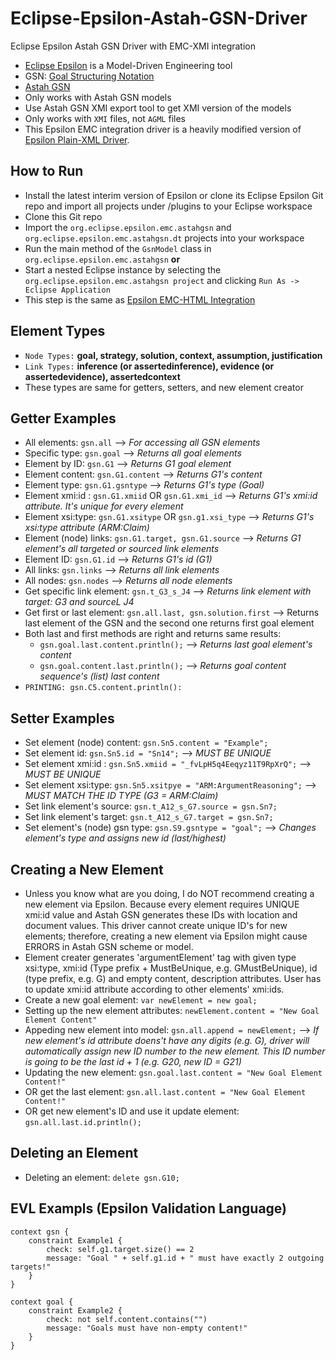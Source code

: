 # Eclipse-Epsilon-Astah-GSN-Driver
Eclipse Epsilon Astah GSN Driver with EMC-XMI integration

* [Eclipse Epsilon](https://www.eclipse.org/epsilon/) is a Model-Driven Engineering tool
* GSN: [Goal Structuring Notation](https://modeling-languages.com/goal-structuring-notation-introduction/)
* [Astah GSN](https://astah.net/products/astah-gsn/)
* Only works with Astah GSN models
* Use Astah GSN XMI export tool to get XMI version of the models
* Only works with `XMI` files, not `AGML` files
* This Epsilon EMC integration driver is a heavily modified version of [Epsilon Plain-XML Driver](https://www.eclipse.org/epsilon/doc/articles/plain-xml/).

## How to Run
* Install the latest interim version of Epsilon or clone its Eclipse Epsilon Git repo and import all projects under /plugins to your Eclipse workspace
* Clone this Git repo
* Import the `org.eclipse.epsilon.emc.astahgsn` and `org.eclipse.epsilon.emc.astahgsn.dt` projects into your workspace
* Run the main method of the `GsnModel` class in `org.eclipse.epsilon.emc.astahgsn` **or**
* Start a nested Eclipse instance by selecting the `org.eclipse.epsilon.emc.astahgsn project` and clicking `Run As -> Eclipse Application`
* This step is the same as [Epsilon EMC-HTML Integration](https://github.com/epsilonlabs/emc-html)

## Element Types

* `Node Types:` **goal, strategy, solution, context, assumption, justification**
* `Link Types:` **inference (or assertedinference), evidence (or assertedevidence), assertedcontext**
* These types are same for getters, setters, and new element creator

## Getter Examples

* All elements: `gsn.all` --> *For accessing all GSN elements*
* Specific type: `gsn.goal` --> *Returns all goal elements*
* Element by ID: `gsn.G1` --> *Returns G1 goal element*
* Element content: `gsn.G1.content` --> *Returns G1's content*
* Element type: `gsn.G1.gsntype` --> *Returns G1's type (Goal)*
* Element xmi:id : `gsn.G1.xmiid` OR `gsn.G1.xmi_id` --> *Returns G1's xmi:id attribute. It's unique for every element*
* Element xsi:type: `gsn.G1.xsitype` OR `gsn.g1.xsi_type` --> *Returns G1's xsi:type attribute (ARM:Claim)*
* Element (node) links: `gsn.G1.target, gsn.G1.source` --> *Returns G1 element's all targeted or sourced link elements*
* Element ID: `gsn.G1.id` --> *Returns G1's id (G1)*
* All links: `gsn.links` --> *Returns all link elements*
* All nodes: `gsn.nodes` --> *Returns all node elements*
* Get specific link element: `gsn.t_G3_s_J4` --> *Returns link element with target: G3 and sourceL J4*
* Get first or last element: `gsn.all.last, gsn.solution.first` --> Returns last element of the GSN and the second one returns first goal element
* Both last and first methods are right and returns same results:
  * `gsn.goal.last.content.println();` --> *Returns last goal element's content*
  * `gsn.goal.content.last.println();` --> *Returns goal content sequence's (list) last content*
* `PRINTING: gsn.C5.content.println():`

## Setter Examples

* Set element (node) content: `gsn.Sn5.content = "Example";`
* Set element id: `gsn.Sn5.id = "Sn14";` --> *MUST BE UNIQUE*
* Set element xmi:id : `gsn.Sn5.xmiid = "_fvLpH5q4Eeqyz11T9RpXrQ";` --> *MUST BE UNIQUE*
* Set element xsi:type: `gsn.Sn5.xsitpye = "ARM:ArgumentReasoning";` --> *MUST MATCH THE ID TYPE (G3 = ARM:Claim)*
* Set link element's source: `gsn.t_A12_s_G7.source = gsn.Sn7;`
* Set link element's target: `gsn.t_A12_s_G7.target = gsn.Sn7;`
* Set element's (node) gsn type: `gsn.S9.gsntype = "goal";` --> *Changes element's type and assigns new id (last/highest)*

## Creating a New Element

* Unless you know what are you doing, I do NOT recommend creating a new element via Epsilon. Because every element requires UNIQUE xmi:id value and Astah GSN generates these IDs with location and document values. This driver cannot create unique ID's for new elements; therefore, creating a new element via Epsilon might cause ERRORS in Astah GSN scheme or model.
* Element creater generates 'argumentElement' tag with given type xsi:type, xmi:id (Type prefix + MustBeUnique, e.g. GMustBeUnique), id (type prefix, e.g. G) and empty content, description attributes. User has to update xmi:id attribute according to other elements' xmi:ids.
* Create a new goal element: `var newElement = new goal;`
* Setting up the new element attributes: `newElement.content = "New Goal Element Content"`
* Appeding new element into model: `gsn.all.append = newElement;` --> *If new element's id attribute doens't have any digits (e.g. G), driver will automatically assign new ID number to the new element. This ID number is going to be the last id + 1 (e.g. G20, new ID = G21)*
* Updating the new element: `gsn.goal.last.content = "New Goal Element Content!"`
* OR get the last element: `gsn.all.last.content = "New Goal Element Content!"`
* OR get new element's ID and use it update element: `gsn.all.last.id.println();`

## Deleting an Element

* Deleting an element: `delete gsn.G10;`

## EVL Exampls (Epsilon Validation Language)

```
context gsn {
	constraint Example1 {
		check: self.g1.target.size() == 2
		message: "Goal " + self.g1.id + " must have exactly 2 outgoing targets!"
	}
}

context goal {
	constraint Example2 {
		check: not self.content.contains("")
		message: "Goals must have non-empty content!"
	}
}
```